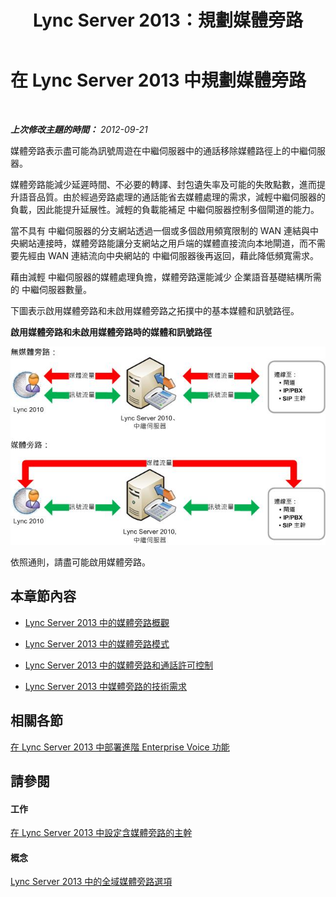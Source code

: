 ﻿---
title: Lync Server 2013：規劃媒體旁路
TOCTitle: 規劃媒體旁路
ms:assetid: 8ac732b6-8538-4d7b-b1a9-2035e419dac2
ms:mtpsurl: https://technet.microsoft.com/zh-tw/library/Gg398703(v=OCS.15)
ms:contentKeyID: 49291593
ms.date: 08/10/2015
mtps_version: v=OCS.15
ms.translationtype: HT
---

# 在 Lync Server 2013 中規劃媒體旁路

 

_**上次修改主題的時間：** 2012-09-21_

媒體旁路表示盡可能為訊號周遊在中繼伺服器中的通話移除媒體路徑上的中繼伺服器。

媒體旁路能減少延遲時間、不必要的轉譯、封包遺失率及可能的失敗點數，進而提升語音品質。由於經過旁路處理的通話能省去媒體處理的需求，減輕中繼伺服器的負載，因此能提升延展性。減輕的負載能補足 中繼伺服器控制多個閘道的能力。

當不具有 中繼伺服器的分支網站透過一個或多個啟用頻寬限制的 WAN 連結與中央網站連接時，媒體旁路能讓分支網站之用戶端的媒體直接流向本地閘道，而不需要先經由 WAN 連結流向中央網站的 中繼伺服器後再返回，藉此降低頻寬需求。

藉由減輕 中繼伺服器的媒體處理負擔，媒體旁路還能減少 企業語音基礎結構所需的 中繼伺服器數量。

下圖表示啟用媒體旁路和未啟用媒體旁路之拓撲中的基本媒體和訊號路徑。

**啟用媒體旁路和未啟用媒體旁路時的媒體和訊號路徑**

![強制語音 CAC 媒體旁路連線](images/Gg398703.4d66d529-0912-4de1-abec-266f54272eb3(OCS.15).jpg "強制語音 CAC 媒體旁路連線")

依照通則，請盡可能啟用媒體旁路。

## 本章節內容

  - [Lync Server 2013 中的媒體旁路概觀](lync-server-2013-overview-of-media-bypass.md)

  - [Lync Server 2013 中的媒體旁路模式](lync-server-2013-media-bypass-modes.md)

  - [Lync Server 2013 中的媒體旁路和通話許可控制](lync-server-2013-media-bypass-and-call-admission-control.md)

  - [Lync Server 2013 中媒體旁路的技術需求](lync-server-2013-technical-requirements-for-media-bypass.md)

## 相關各節

[在 Lync Server 2013 中部署進階 Enterprise Voice 功能](lync-server-2013-deploying-advanced-enterprise-voice-features.md)

## 請參閱

#### 工作

[在 Lync Server 2013 中設定含媒體旁路的主幹](lync-server-2013-configure-a-trunk-with-media-bypass.md)  

#### 概念

[Lync Server 2013 中的全域媒體旁路選項](lync-server-2013-global-media-bypass-options.md)

